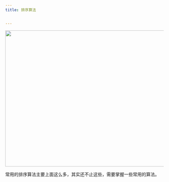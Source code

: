 ```yaml
---
title: 排序算法


---
```


  <img loading="lazy" width="859" height="432" class="alignnone size-full wp-image-6536 shadow" src="https://haomou.oss-cn-beijing.aliyuncs.com/upload/2020/12/img_5fdf67ea5f53c.png" data-src="https://haomou.oss-cn-beijing.aliyuncs.com/upload/2020/12/img_5fdf67ea5f53c.png?x-oss-process=image/format,webp" alt="" srcset="https://haomou.oss-cn-beijing.aliyuncs.com/upload/2020/12/img_5fdf67ea5f53c.png?x-oss-process=image/format,webp 859w, https://haomou.oss-cn-beijing.aliyuncs.com/upload/2020/12/img_5fdf67ea5f53c.png?x-oss-process=image/quality,q_50/resize,m_fill,w_300,h_151/format,webp 300w, https://haomou.oss-cn-beijing.aliyuncs.com/upload/2020/12/img_5fdf67ea5f53c.png?x-oss-process=image/quality,q_50/resize,m_fill,w_800,h_402/format,webp 800w, https://haomou.oss-cn-beijing.aliyuncs.com/upload/2020/12/img_5fdf67ea5f53c.png?x-oss-process=image/quality,q_50/resize,m_fill,w_768,h_386/format,webp 768w" sizes="(max-width: 859px) 100vw, 859px" />

常用的排序算法主要上面这么多，其实还不止这些，需要掌握一些常用的算法。
